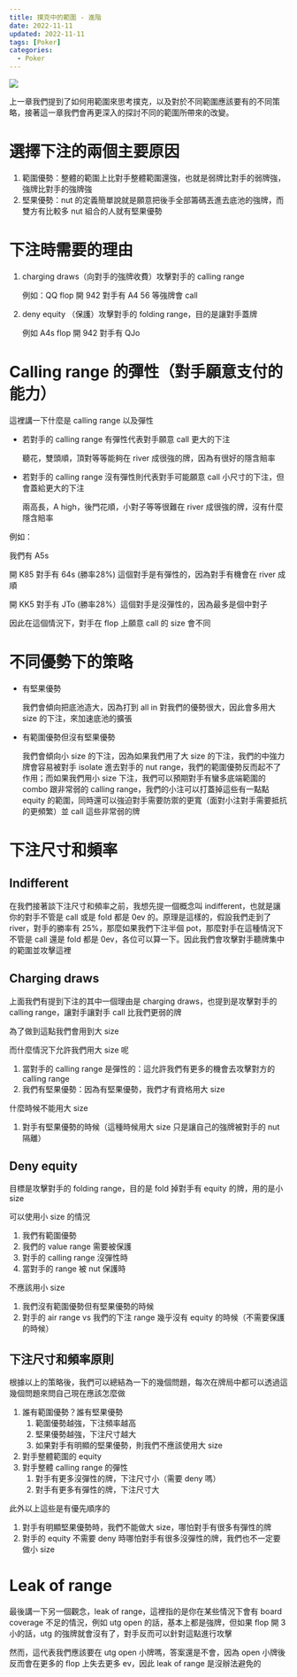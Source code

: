 ```yaml
---
title: 撲克中的範圍 - 進階
date: 2022-11-11
updated: 2022-11-11
tags: [Poker]
categories:
  - Poker
---
```


![](/blog/assets/poker_range.png)

<!-- more -->

上一章我們提到了如何用範圍來思考撲克，以及對於不同範圍應該要有的不同策略，接著這一章我們會再更深入的探討不同的範圍所帶來的改變。

# 選擇下注的兩個主要原因

1. 範圍優勢：整體的範圍上比對手整體範圍還強，也就是弱牌比對手的弱牌強，強牌比對手的強牌強
2. 堅果優勢：nut 的定義簡單說就是願意把後手全部籌碼丟進去底池的強牌，而雙方有比較多 nut 組合的人就有堅果優勢

# 下注時需要的理由

1. charging draws（向對手的強牌收費）攻擊對手的 calling range
    
    例如：QQ flop 開 942 對手有 A4 56 等強牌會 call 
    
2. deny equity （保護）攻擊對手的 folding range，目的是讓對手蓋牌
    
    例如 A4s flop 開 942 對手有 QJo
    

# Calling range 的彈性（對手願意支付的能力）

這裡講一下什麼是 calling range 以及彈性

- 若對手的 calling range 有彈性代表對手願意 call 更大的下注
    
    聽花，雙頭順，頂對等等能夠在 river 成很強的牌，因為有很好的隱含賠率
    
- 若對手的 calling range 沒有彈性則代表對手可能願意 call 小尺寸的下注，但會蓋給更大的下注
    
    兩高長，A high，後門花順，小對子等等很難在 river 成很強的牌，沒有什麼隱含賠率
    

例如：

我們有 A5s

開 K85 對手有 64s (勝率28%) 這個對手是有彈性的，因為對手有機會在 river 成順

開 KK5 對手有 JTo (勝率28%）這個對手是沒彈性的，因為最多是個中對子

因此在這個情況下，對手在 flop 上願意 call 的 size 會不同

# 不同優勢下的策略

- 有堅果優勢
    
    我們會傾向把底池造大，因為打到 all in 對我們的優勢很大，因此會多用大 size 的下注，來加速底池的擴張
    
- 有範圍優勢但沒有堅果優勢
    
    我們會傾向小 size 的下注，因為如果我們用了大 size 的下注，我們的中強力牌會容易被對手 isolate 進去對手的 nut range，我們的範圍優勢反而起不了作用；而如果我們用小 size 下注，我們可以預期對手有蠻多底端範圍的 combo 跟非常弱的 calling range，我們的小注可以打蓋掉這些有一點點 equity 的範圍，同時還可以強迫對手需要防禦的更寬（面對小注對手需要抵抗的更頻繁）並 call 這些非常弱的牌
    

# 下注尺寸和頻率

## Indifferent

在我們接著談下注尺寸和頻率之前，我想先提一個概念叫 indifferent，也就是讓你的對手不管是 call 或是 fold 都是 0ev 的。原理是這樣的，假設我們走到了 river，對手的勝率有 25%，那麼如果我們下注半個 pot，那麼對手在這種情況下不管是 call 還是 fold 都是 0ev，各位可以算一下。因此我們會攻擊對手聽牌集中的範圍並攻擊這裡

## Charging draws

上面我們有提到下注的其中一個理由是 charging draws，也提到是攻擊對手的 calling range，讓對手讓對手 call 比我們更弱的牌

為了做到這點我們會用到大 size

而什麼情況下允許我們用大 size 呢

1. 當對手的 calling range 是彈性的：這允許我們有更多的機會去攻擊對方的 calling range
2. 我們有堅果優勢：因為有堅果優勢，我們才有資格用大 size

什麼時候不能用大 size

1. 對手有堅果優勢的時候（這種時候用大 size 只是讓自己的強牌被對手的 nut 隔離）

## Deny equity

目標是攻擊對手的 folding range，目的是 fold 掉對手有 equity 的牌，用的是小 size

可以使用小 size 的情況

1. 我們有範圍優勢
2. 我們的 value range 需要被保護
3. 對手的 calling range 沒彈性時
4. 當對手的 range 被 nut 保護時

不應該用小 size

1. 我們沒有範圍優勢但有堅果優勢的時候
2. 對手的 air range vs 我們的下注 range 幾乎沒有 equity 的時候（不需要保護的時候）

## 下注尺寸和頻率原則

根據以上的策略後，我們可以總結為一下的幾個問題，每次在牌局中都可以透過這幾個問題來問自己現在應該怎麼做

1. 誰有範圍優勢？誰有堅果優勢
    1. 範圍優勢越強，下注頻率越高
    2. 堅果優勢越強，下注尺寸越大
    3. 如果對手有明顯的堅果優勢，則我們不應該使用大 size
2. 對手整體範圍的 equity
3. 對手整體 calling range 的彈性
    1. 對手有更多沒彈性的牌，下注尺寸小（需要 deny 嗎）
    2. 對手有更多有彈性的牌，下注尺寸大

此外以上這些是有優先順序的

1. 對手有明顯堅果優勢時，我們不能做大 size，哪怕對手有很多有彈性的牌
2. 對手的 equity 不需要 deny 時哪怕對手有很多沒彈性的牌，我們也不一定要做小 size

# Leak of range

最後講一下另一個觀念，leak of range，這裡指的是你在某些情況下會有 board coverage 不足的情況，例如 utg open 的話，基本上都是強牌，但如果 flop 開 3 小的話，utg 的強牌就會沒有了，對手反而可以針對這點進行攻擊

然而，這代表我們應該要在 utg open 小牌嗎，答案還是不會，因為 open 小牌後反而會在更多的 flop 上失去更多 ev，因此 leak of range 是沒辦法避免的
